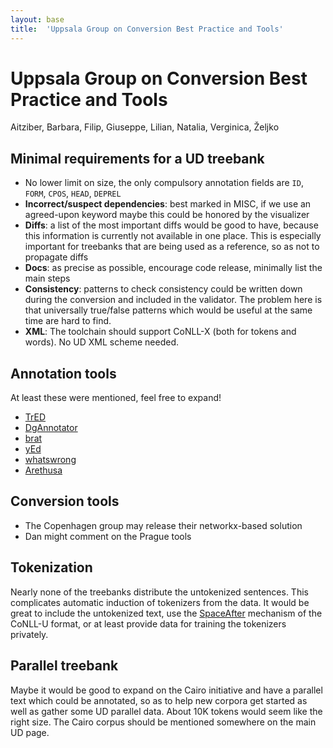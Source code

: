 ```yaml
---
layout: base
title:  'Uppsala Group on Conversion Best Practice and Tools'
---
```


# Uppsala Group on Conversion Best Practice and Tools

Aitziber, Barbara, Filip, Giuseppe, Lilian, Natalia, Verginica, Željko

## Minimal requirements for a UD treebank

- No lower limit on size, the only compulsory annotation fields are `ID`, `FORM`, `CPOS`, `HEAD`, `DEPREL`
- **Incorrect/suspect dependencies**: best marked in MISC, if we use an agreed-upon keyword maybe this could be honored by the visualizer
- **Diffs**: a list of the most important diffs would be good to have, because this information is currently not available in one place. This is especially important for treebanks that are being used as a reference, so as not to propagate diffs
- **Docs**: as precise as possible, encourage code release, minimally list the main steps
- **Consistency**: patterns to check consistency could be written down during the conversion and included in the validator. The problem here is that universally true/false patterns which would be useful at the same time are hard to find.
- **XML**: The toolchain should support CoNLL-X (both for tokens and words). No UD XML scheme needed.

## Annotation tools

At least these were mentioned, feel free to expand!

- [TrED](https://ufal.mff.cuni.cz/tred/)
- [DgAnnotator](http://www.di.unipi.it/~attardi/software.html)
- [brat](http://brat.nlplab.org)
- [yEd](http://www.yworks.com/en/products/yfiles/yed/)
- [whatswrong](https://github.com/riedelcastro/whatswrong)
- [Arethusa](http://sosol.perseids.org/tools/arethusa/app/#/)

## Conversion tools

- The Copenhagen group may release their networkx-based solution
- Dan might comment on the Prague tools

## Tokenization

Nearly none of the treebanks distribute the untokenized sentences. This complicates automatic induction of tokenizers from the data. It would be great to include the untokenized text, use the [SpaceAfter](http://universaldependencies.github.io/docs/format.html) mechanism of the CoNLL-U format, or at least provide data for training the tokenizers privately.

## Parallel treebank

Maybe it would be good to expand on the Cairo initiative and have a parallel text which could be annotated, so as to help new corpora get started as well as gather some UD parallel data. About 10K tokens would seem like the right size. The Cairo corpus should be mentioned somewhere on the main UD page.
